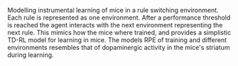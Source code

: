 Modelling instrumental learning of mice in a rule switching environment. 
Each rule is represented as one environment. After a performance threshold is reached the agent interacts with the next environment representing the next rule. 
This mimics how the mice where trained, and provides a simplistic TD-RL model for learning in mice. 
The models RPE of training and different environments resembles that of dopaminergic activity in the mice's striatum during learning. 
